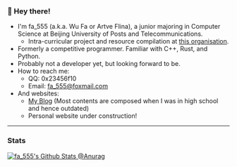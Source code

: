 ### 👋 Hey there!

<!--
**FA555/FA555** is a ✨ _special_ ✨ repository because its `README.md` (this file) appears on your GitHub profile.

Here are some ideas to get you started:

- 🔭 I’m currently working on ...
- 🌱 I’m currently learning ...
- 👯 I’m looking to collaborate on ...
- 🤔 I’m looking for help with ...
- 💬 Ask me about ...
- 📫 How to reach me: ...
- 😄 Pronouns: ...
- ⚡ Fun fact: ...

- Glad to participate in the composition of guidelines and instructions for freshmen. (?)
-->

- I'm fa_555 (a.k.a. Wu Fa or Artve Flina), a junior majoring in Computer Science at Beijing University of Posts and Telecommunications.
  - Intra-curricular project and resource compilation at [this organisation](https://github.com/ArtveFlinaInBupt).
- Formerly a competitive programmer. Familiar with C++, Rust, and Python.
- Probably not a developer yet, but looking forward to be.
- How to reach me:
  - QQ: 0x23456f10
  - Email: [fa_555@foxmail.com](mailto:fa_555@foxmail.com)
- And websites:
  - [My Blog](https://blog.fa555.tech) (Most contents are composed when I was in high school and hence outdated)
  - Personal website under construction!

---

### Stats

[![fa_555's Github Stats @Anurag](https://github-readme-stats.vercel.app/api?username=fa555&show_icons=true&theme=vue)](https://github.com/FA555)

<!--

<a href="https://github.com/FA555">
  <img align="center" src="https://github-readme-stats.vercel.app/api/top-langs/?username=charlie0129&theme=vue&card_width=445&layout=compact&hide=html" />
</a>

[![fa_555's Top Langs @Anurag](https://github-readme-stats.vercel.app/api/top-langs/?username=fa555&layout=compact)](https://github.com/FA555)

-->
